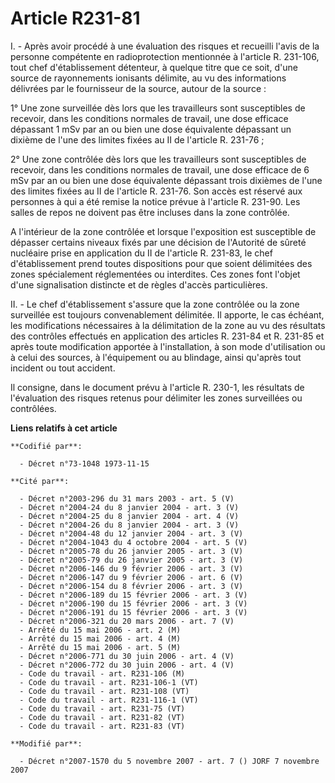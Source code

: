 # Article R231-81

I. - Après avoir procédé à une évaluation des risques et recueilli l'avis de la personne compétente en radioprotection
mentionnée à l'article R. 231-106, tout chef d'établissement détenteur, à quelque titre que ce soit, d'une source de
rayonnements ionisants délimite, au vu des informations délivrées par le fournisseur de la source, autour de la source :

1° Une zone surveillée dès lors que les travailleurs sont susceptibles de recevoir, dans les conditions normales de travail,
une dose efficace dépassant 1 mSv par an ou bien une dose équivalente dépassant un dixième de l'une des limites fixées au II
de l'article R. 231-76 ;

2° Une zone contrôlée dès lors que les travailleurs sont susceptibles de recevoir, dans les conditions normales de travail,
une dose efficace de 6 mSv par an ou bien une dose équivalente dépassant trois dixièmes de l'une des limites fixées au II de
l'article R. 231-76. Son accès est réservé aux personnes à qui a été remise la notice prévue à l'article R. 231-90. Les
salles de repos ne doivent pas être incluses dans la zone contrôlée.

A l'intérieur de la zone contrôlée et lorsque l'exposition est susceptible de dépasser certains niveaux fixés par une
décision de l'Autorité de sûreté nucléaire prise en application du II de l'article R. 231-83, le chef d'établissement prend
toutes dispositions pour que soient délimitées des zones spécialement réglementées ou interdites. Ces zones font l'objet
d'une signalisation distincte et de règles d'accès particulières.

II. - Le chef d'établissement s'assure que la zone contrôlée ou la zone surveillée est toujours convenablement délimitée. Il
apporte, le cas échéant, les modifications nécessaires à la délimitation de la zone au vu des résultats des contrôles
effectués en application des articles R. 231-84 et R. 231-85 et après toute modification apportée à l'installation, à son
mode d'utilisation ou à celui des sources, à l'équipement ou au blindage, ainsi qu'après tout incident ou tout accident.

Il consigne, dans le document prévu à l'article R. 230-1, les résultats de l'évaluation des risques retenus pour délimiter
les zones surveillées ou contrôlées.

**Liens relatifs à cet article**

	**Codifié par**:

	  - Décret n°73-1048 1973-11-15

	**Cité par**:

	  - Décret n°2003-296 du 31 mars 2003 - art. 5 (V)
	  - Décret n°2004-24 du 8 janvier 2004 - art. 3 (V)
	  - Décret n°2004-25 du 8 janvier 2004 - art. 4 (V)
	  - Décret n°2004-26 du 8 janvier 2004 - art. 3 (V)
	  - Décret n°2004-48 du 12 janvier 2004 - art. 3 (V)
	  - Décret n°2004-1043 du 4 octobre 2004 - art. 5 (V)
	  - Décret n°2005-78 du 26 janvier 2005 - art. 3 (V)
	  - Décret n°2005-79 du 26 janvier 2005 - art. 3 (V)
	  - Décret n°2006-146 du 9 février 2006 - art. 3 (V)
	  - Décret n°2006-147 du 9 février 2006 - art. 6 (V)
	  - Décret n°2006-154 du 8 février 2006 - art. 3 (V)
	  - Décret n°2006-189 du 15 février 2006 - art. 3 (V)
	  - Décret n°2006-190 du 15 février 2006 - art. 3 (V)
	  - Décret n°2006-191 du 15 février 2006 - art. 3 (V)
	  - Décret n°2006-321 du 20 mars 2006 - art. 7 (V)
	  - Arrêté du 15 mai 2006 - art. 2 (M)
	  - Arrêté du 15 mai 2006 - art. 4 (M)
	  - Arrêté du 15 mai 2006 - art. 5 (M)
	  - Décret n°2006-771 du 30 juin 2006 - art. 4 (V)
	  - Décret n°2006-772 du 30 juin 2006 - art. 4 (V)
	  - Code du travail - art. R231-106 (M)
	  - Code du travail - art. R231-106-1 (VT)
	  - Code du travail - art. R231-108 (VT)
	  - Code du travail - art. R231-116-1 (VT)
	  - Code du travail - art. R231-75 (VT)
	  - Code du travail - art. R231-82 (VT)
	  - Code du travail - art. R231-83 (VT)

	**Modifié par**:

	  - Décret n°2007-1570 du 5 novembre 2007 - art. 7 () JORF 7 novembre 2007

